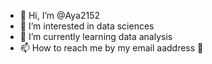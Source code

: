 - 👋 Hi, I’m @Aya2152
- 👀 I’m interested in data sciences 
- 🌱 I’m currently learning data analysis 
- 📫 How to reach me by my email aaddress 📧 

<!---
Aya2152/Aya2152 is a ✨ special ✨ repository because its `README.md` (this file) appears on your GitHub profile.
You can click the Preview link to take a look at your changes.
--->
